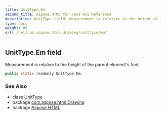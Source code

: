 ```yaml
---
title: UnitType.Em
second_title: Aspose.HTML for Java API Reference
description: UnitType field. Measurement is relative to the height of the parent elements font
type: docs
weight: 80
url: /net/com.aspose.html.drawing/unittype/em/
---
```

## UnitType.Em field

Measurement is relative to the height of the parent element's font.

```java
public static readonly UnitType Em;
```

### See Also

* class [UnitType](../)
* package [com.aspose.html.Drawing](../../unittype/)
* package [Aspose.HTML](../../../)
